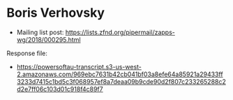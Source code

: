 # Boris Verhovsky

* Mailing list post: <https://lists.zfnd.org/pipermail/zapps-wg/2018/000295.html>

Response file:

* <https://powersoftau-transcript.s3-us-west-2.amazonaws.com/969ebc7631b42cb041bf03a8efe64a85921a29433ff3233d7415c1bd5c3f068957ef8a7deaa09b9cde90d2f807c233265288c2d2e7ff06c103d01c918f4c89f7>
